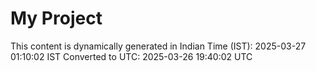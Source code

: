 # My Project

This content is dynamically generated in Indian Time (IST): 2025-03-27 01:10:02 IST
Converted to UTC: 2025-03-26 19:40:02 UTC
